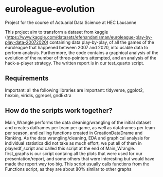 # euroleague-evolution
Project for the course of Actuarial Data Science at HEC Lausanne

This project aim to transform a dataset from kaggle (https://www.kaggle.com/datasets/efehandanisman/euroleague-play-by-play-data-20072020) containing data play-by-play,  of all the games of the euroleague that happened between 2007 and 2020, into usable data to perform analysis. Furthermore, the code contains a graphical analysis of the evolution of the number of three-pointers attempted, and an analysis of the hack-a-player strategy. The written report is in our test_quarto script.

## Requirements 

Important: all the following libraries are important: tidyverse, ggplot2, hexbin, viridis, ggrepel, gridExtra

## How do the scripts work together?

Main_Wrangle performs the data cleaning/wrangling of the initial dataset and creates datframes per team per game, as well as dataframes per team per season, and calling functions created in CreationDataDrame and Ranking. As the data wrangling/cleaning, EDA and graphical analysis for individual statistics did not take as much effort, we put all of them in playerdf_script and called this script at the end of Main_Wrangle.
first_graphs is our script containg all the plots that were used for our presentation/report, and some others that were interesting but would have made the report way too big. This script usually calls functions from the Functions script, as they are about 80% similar to other graphs

